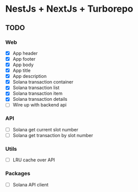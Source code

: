 # NestJs + NextJs + Turborepo

## TODO

### Web
- [x] App header
- [x] App footer
- [x] App body
- [x] App title
- [x] App description
- [x] Solana transaction container
- [x] Solana transaction list
- [x] Solana transaction item
- [x] Solana transaction details
- [ ] Wire up with backend api

### API
- [ ] Solana get current slot number
- [ ] Solana get transaction by slot number

### Utils
- [ ] LRU cache over API

### Packages
- [ ] Solana API client
